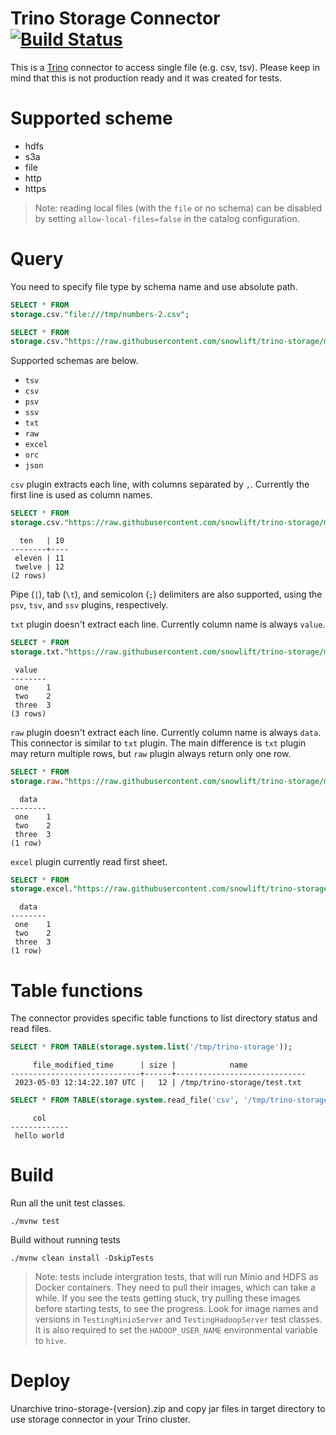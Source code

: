 # Trino Storage Connector [![Build Status](https://github.com/snowlift/trino-storage/workflows/CI/badge.svg)](https://github.com/snowlift/trino-storage/actions?query=workflow%3ACI+event%3Apush+branch%3Amaster)
This is a [Trino](http://trino.io/) connector to access single file (e.g. csv, tsv). Please keep in mind that this is not production ready and it was created for tests.

# Supported scheme
- hdfs
- s3a
- file
- http
- https

> Note: reading local files (with the `file` or no schema) can be disabled by setting `allow-local-files=false` in the catalog configuration.

# Query
You need to specify file type by schema name and use absolute path.
```sql
SELECT * FROM
storage.csv."file:///tmp/numbers-2.csv";

SELECT * FROM
storage.csv."https://raw.githubusercontent.com/snowlift/trino-storage/master/src/test/resources/example-data/numbers-2.csv";
``` 

Supported schemas are below.
- `tsv`
- `csv`
- `psv`
- `ssv`
- `txt`
- `raw`
- `excel`
- `orc`
- `json`

`csv` plugin extracts each line, with columns separated by `,`. Currently the first line is used as column names.
```sql
SELECT * FROM
storage.csv."https://raw.githubusercontent.com/snowlift/trino-storage/master/src/test/resources/example-data/numbers-2.csv";
```
```
  ten   | 10 
--------+----
 eleven | 11 
 twelve | 12
(2 rows)
```

Pipe (`|`), tab (`\t`), and semicolon (`;`) delimiters are also supported, using the `psv`, `tsv`, and `ssv` plugins, respectively.

`txt` plugin doesn't extract each line. Currently column name is always `value`.
```sql
SELECT * FROM
storage.txt."https://raw.githubusercontent.com/snowlift/trino-storage/master/src/test/resources/example-data/numbers.tsv";
``` 
```
 value  
--------
 one    1   
 two    2   
 three  3
(3 rows)
```

`raw` plugin doesn't extract each line. Currently column name is always `data`. This connector is similar to `txt` plugin. 
The main difference is `txt` plugin may return multiple rows, but `raw` plugin always return only one row.
```sql
SELECT * FROM
storage.raw."https://raw.githubusercontent.com/snowlift/trino-storage/master/src/test/resources/example-data/numbers.tsv";
``` 
```
  data  
--------
 one    1   
 two    2   
 three  3 
(1 row)
```

`excel` plugin currently read first sheet.
```sql
SELECT * FROM
storage.excel."https://raw.githubusercontent.com/snowlift/trino-storage/master/src/test/resources/example-data/sample.xlsx";
``` 
```
  data  
--------
 one    1   
 two    2   
 three  3 
(1 row)
```

# Table functions

The connector provides specific table functions to list directory status and read files.
```sql
SELECT * FROM TABLE(storage.system.list('/tmp/trino-storage'));
```
```
     file_modified_time      | size |            name
-----------------------------+------+-----------------------------
 2023-05-03 12:14:22.107 UTC |   12 | /tmp/trino-storage/test.txt
```

```sql
SELECT * FROM TABLE(storage.system.read_file('csv', '/tmp/trino-storage/test.txt'));
```
```
     col
-------------
 hello world
```

# Build
Run all the unit test classes.
```
./mvnw test
```

Build without running tests
```
./mvnw clean install -DskipTests
```

> Note: tests include intergration tests, that will run Minio and HDFS as Docker containers. They need to pull their images,
> which can take a while. If you see the tests getting stuck, try pulling these images before starting tests, to see the progress.
> Look for image names and versions in `TestingMinioServer` and `TestingHadoopServer` test classes.
> It is also required to set the `HADOOP_USER_NAME` environmental variable to `hive`.

# Deploy
Unarchive trino-storage-{version}.zip and copy jar files in target directory to use storage connector in your Trino cluster.

